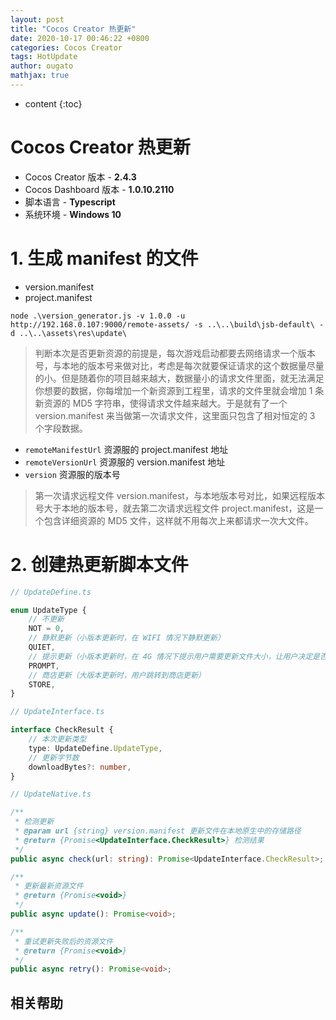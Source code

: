 ```yaml
---
layout: post
title: "Cocos Creator 热更新"
date: 2020-10-17 00:46:22 +0800
categories: Cocos Creator
tags: HotUpdate
author: ougato
mathjax: true
---
```


* content
{:toc}




# Cocos Creator 热更新

* Cocos Creator 版本 - **2.4.3**
* Cocos Dashboard 版本 - **1.0.10.2110**
* 脚本语言 - **Typescript**
* 系统环境 - **Windows 10**

# 1. 生成 manifest 的文件

* version.manifest
* project.manifest

```
node .\version_generator.js -v 1.0.0 -u http://192.168.0.107:9000/remote-assets/ -s ..\..\build\jsb-default\ -d ..\..\assets\res\update\
```

> 判断本次是否更新资源的前提是，每次游戏启动都要去网络请求一个版本号，与本地的版本号来做对比，考虑是每次就要保证请求的这个数据量尽量的小。但是随着你的项目越来越大，数据量小的请求文件里面，就无法满足你想要的数据，你每增加一个新资源到工程里，请求的文件里就会增加 1 条 新资源的 MD5 字符串，使得请求文件越来越大。于是就有了一个 version.manifest 来当做第一次请求文件，这里面只包含了相对恒定的 3 个字段数据。

* `remoteManifestUrl` 资源服的 project.manifest 地址
* `remoteVersionUrl` 资源服的 version.manifest 地址
* `version` 资源服的版本号

> 第一次请求远程文件 version.manifest，与本地版本号对比，如果远程版本号大于本地的版本号，就去第二次请求远程文件 project.manifest，这是一个包含详细资源的 MD5 文件，这样就不用每次上来都请求一次大文件。

# 2. 创建热更新脚本文件

``` typescript
// UpdateDefine.ts

enum UpdateType {
    // 不更新
    NOT = 0,
    // 静默更新（小版本更新时，在 WIFI 情况下静默更新）
    QUIET,
    // 提示更新（小版本更新时，在 4G 情况下提示用户需要更新文件大小，让用户决定是否继续更新）
    PROMPT,
    // 商店更新（大版本更新时，用户跳转到商店更新）
    STORE,
}
```

``` typescript
// UpdateInterface.ts

interface CheckResult {
    // 本次更新类型
    type: UpdateDefine.UpdateType,
    // 更新字节数
    downloadBytes?: number,
}
```

``` typescript
// UpdateNative.ts

/**
 * 检测更新
 * @param url {string} version.manifest 更新文件在本地原生中的存储路径
 * @return {Promise<UpdateInterface.CheckResult>} 检测结果
 */
public async check(url: string): Promise<UpdateInterface.CheckResult>;

/**
 * 更新最新资源文件
 * @return {Promise<void>}
 */
public async update(): Promise<void>;

/**
 * 重试更新失败后的资源文件
 * @return {Promise<void>}
 */
public async retry(): Promise<void>;
```

## 相关帮助